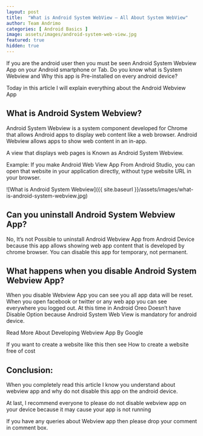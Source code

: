 ```yaml
---
layout: post
title:  "What is Android System WebView – All About System WebView"
author: Team Andrimo
categories: [ Android Basics ]
image: assets/images/android-system-web-view.jpg
featured: true
hidden: true
---
```


If you are the android user then you must be seen Android System Webview App on your  Android smartphone or Tab. Do you know what is System Webview and Why this app is Pre-installed on every android device?

Today in this article I will explain everything about the Android Webview App

## What is Android System Webview?

Android System Webview is a system component developed for Chrome that allows Android apps to display web content like a web browser. Android Webview allows apps to show web content in an in-app.

A view that displays web pages is Known as Android System Webview.

Example: If you make Android Web View App From Android Studio, you can open that website in your application directly, without type website URL in your browser.

![What is Android System Webview]({{ site.baseurl }}/assets/images/what-is-android-system-webview.jpg)

## Can you uninstall Android System Webview App?

No, It’s not Possible to uninstall Android Webview App from Android Device because this app allows showing web app content that is developed by chrome browser. You can disable this app for temporary, not permanent.

## What happens when you disable Android System Webview App?

When you disable Webview App you can see you all app data will be reset. When you open facebook or twitter or any web app you can see everywhere you logged out. At this time in Android Oreo Doesn’t have Disable Option because Android System Web View is mandatory for android device.

Read More About Developing Webview App By Google

If you want to create a website like this then see How to create a website free of cost

## Conclusion:

When you completely read this article I know you understand about webview app and why do not disable this app on the android device.

At last, I recommend everyone to please do not disable webview app on your device because it may cause your app is not running

If you have any queries about Webview app then please drop your comment in comment box.
